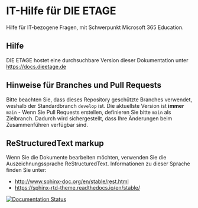 # IT-Hilfe für DIE ETAGE
Hilfe für IT-bezogene Fragen, mit Schwerpunkt Microsoft 365 Education.

## Hilfe

DIE ETAGE hostet eine durchsuchbare Version dieser Dokumentation unter
https://docs.dieetage.de

## Hinweise für Branches und Pull Requests

Bitte beachten Sie, dass dieses Repository geschützte Branches verwendet, weshalb der Standardbranch ``develop`` ist. Die aktuellste Version ist **immer**
``main`` - Wenn Sie Pull Requests erstellen, definieren Sie bitte ``main`` als Zielbranch. Dadurch wird sichergestellt, dass Ihre Änderungen beim Zusammenführen verfügbar sind.

## ReStructuredText markup


Wenn Sie die Dokumente bearbeiten möchten, verwenden Sie die Auszeichnungssprache ReStructuredText. Informationen zu dieser Sprache finden Sie unter:

- http://www.sphinx-doc.org/en/stable/rest.html
- https://sphinx-rtd-theme.readthedocs.io/en/stable/


[![Documentation Status](https://readthedocs.org/projects/dieetage-doc/badge/?version=latest)](https://docs.dieetage.de)

